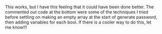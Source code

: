 This works, but I have this feeling that it could have been done better. The commented out code at the bottom were some of the techniques I tried before settling on making an empty array at the start of generate password, then adding variables for each bool. If there is a cooler way to do this, let me know!!!
